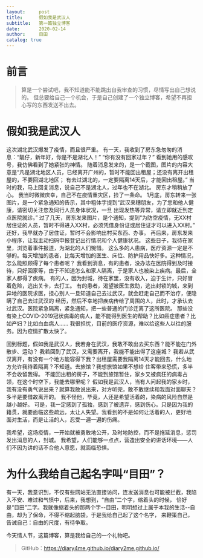 ```yaml
---
layout:     post
title:      假如我是武汉人
subtitle:   第一篇独立博客
date:       2020-02-14
author:     目田
catalog: true
---
```

# 前言
>算是一个尝试吧，我不知道能不能跳出自我审查的习惯，尽情写出自己想说的。
但总要给自己一个机会，于是自己创建了一个独立博客，希望不再担心写的东西发送不出去。
# 假如我是武汉人
这次湖北武汉爆发了疫情，而且很严重。
有一天，我收到了房东急匆匆的消息：“靓仔，新年好，你是不是湖北人！” “你有没有回家过年？”
看到她用的感叹号，我仿佛看到了她紧张的神情。
随着消息发来的，是一个截图，图片的内容大意是“凡是湖北地区人员，已经离开广州的，暂时不能回出租屋；还没有离开出租屋的，不要回湖北地区；
有去过湖北的，一定要隔离14天后，才能回出租屋。”
当时的我，马上回复消息，说自己不是湖北人，过年也不在湖北。
房东才稍稍放了心。
我当时微微庆幸，自己不在疫情重灾区，捡了一条命。
1月底，房东转来一张图片，是一个紧急通知的告示，其中粗体字提到“武汉来穗朋友，为了您和他人健康，请密切关注您及同行人员身体状况，一旦
出现发热等异常，请立即就近到定点医院就诊。”
过了几天，房东发来图片，是个通知，提到“为防空疫情，无XX村居住证的人员，暂时不得进入XX村，必须凭借身份证或居住证才可以进入XX村。”
还好，我早就办了居住证，暂时不会影响出村买东西、办事。
再后来，房东发来小程序，让我主动扫码申报登记出行情况和个人健康状况。
这些日子，我待在家里，浏览着事件报道，为湖北的人们惋惜。
这么多的人患病，医疗资源一定是不够的。每天增加的患者，比每天增加的医生、床位、防护用品快好多。这种情况，怎么能照顾得了每个患者呢？
我看到消息，有的患者，没办法在医院得到及时接待，只好回家等，由于不知道怎么和家人隔离，于是家人也被染上疾病。最后，全家人都得了疾病。
有的人，因为封城，待在家里，没有收入，迫于生计，只好冒着危险，逃出关卡，去打工。
有的患者，渴望被医生救助，逃出封锁的城，来到异地的医院求医，担心别人一旦知道自己去过武汉，就会赶走自己而不治疗，便隐瞒了自己去过武汉的
经历，然后不幸地把疾病传给了周围的人，此时，才承认去过武汉。医院紧急隔离，紧急通知，把一些普通的门诊迁离了这所医院。
那些没有染上COVID-2019冠状病毒的病人，能不能得到医生的帮助？比如癌症患者？比如产妇？比如白血病人……
我很担忧，目前的医疗资源，难以给这些人以往的服务。因为疫情扩散太快了。

回到标题，假如我是武汉人，我若身在武汉，我敢不敢出去买东西？能不能在门外散步、运动？
我若回到了武汉，又需要离开，我能不能出得了这座城？
我若从武汉离开，有没有一个地方能容得下我？出租屋需要我隔离14天才能回去，什么地方允许我待着隔离？不知道。去旅馆？我想旅馆如果不想给
住客带来恐慌，多半不会收留我得。
不能回出租的房子，不能到旅馆暂住，家乡又被疯狂的病毒占领，在这个时空下，我能去哪里呢？
假如我是武汉人，当有人问起我的家乡时，我有没有勇气说出来？就算我敢说出来，对方听完，敢不敢继续和我面对面聊天？多半是要借故离开的。
我不怪他，毕竟，人还是希望活着的，染病的风险自然是越小越好。
可是，我一定感到了孤独，感到了被遗弃，感到伤心。只是因为我的籍贯，就要面临这些疏远，太让人失望。我看到的不是如何让活着的人，更好地
面对生活，而是让活的人，忍受一遍一遍的伤痛。

我希望，这场疫情，一开始就被勇敢地公开，及时地防控，而不是拖延消息，惩罚发出消息的人，封城。
我希望，人们能够一点点，营造出安全的讲话环境——人们不因为讲的话不合他人意愿，就面临恐惧。

# 为什么我给自己起名字叫“目田”？
有一天，我意识到，不仅有些网站无法直接访问，连发送消息也可能被拦截，我陷入不安、难过和气愤中，后来，我想到，“自由”二个字，缩着头的时候，
恰好是“目田”二字。我就像缩着头的那两个字--目田，明明想过上属于本我的生活--自由，却为了保命，不得不缩起脑袋。于是我给自己起了这个名字，
来鞭策自己，告诫自己：自由的尺度，有待争取。

 今天情人节，这篇博客，算是我给自己的一个礼物吧。

>GitHub：<https://diary4me.github.io/diary2me.github.io/>
